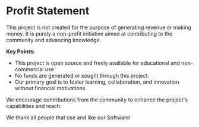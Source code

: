 # Profit Statement

This project is not created for the purpose of generating revenue or making money. It is purely a non-profit initiative aimed at contributing to the community and advancing knowledge. 

**Key Points:**
- This project is open source and freely available for educational and non-commercial use.
- No funds are generated or sought through this project.
- Our primary goal is to foster learning, collaboration, and innovation without financial motivations.

We encourage contributions from the community to enhance the project's capabilities and reach.

We thank all people that use and like our Software!
